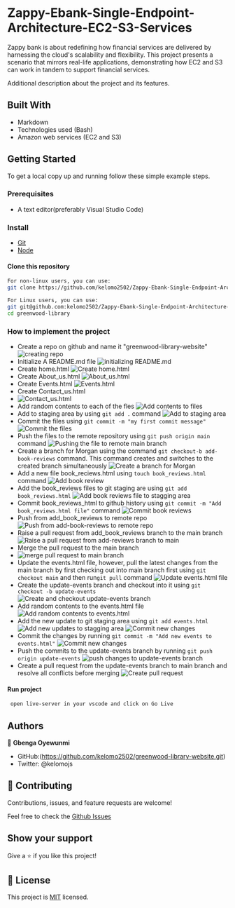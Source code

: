 # Zappy-Ebank-Single-Endpoint-Architecture-EC2-S3-Services

Zappy bank is about redefining how financial services are delivered by harnessing the cloud's scalability and flexibility. This project presents a scenario that mirrors real-life applications, demonstrating how EC2 and S3 can work in tandem to support financial services.

Additional description about the project and its features.

## Built With

- Markdown
- Technologies used (Bash)
- Amazon web services (EC2 and S3)

## Getting Started

To get a local copy up and running follow these simple example steps.

### Prerequisites

- A text editor(preferably Visual Studio Code)

### Install

- [Git](https://git-scm.com/downloads)
- [Node](https://nodejs.org/en/download/)

#### Clone this repository

```bash
For non-linux users, you can use:
git clone https://github.com/kelomo2502/Zappy-Ebank-Single-Endpoint-Architecture-EC2-S3-Services.git

For Linux users, you can use:
git git@github.com:kelomo2502/Zappy-Ebank-Single-Endpoint-Architecture-EC2-S3-Services.git
cd greenwood-library
```

### How to implement the project

- Create a repo on github and name it "greenwood-library-website"
  ![creating repo](./)
- Initialize A README.md file
  ![initializing README.md](./images/2.Initialize_README.png)
- Create home.html
  ![Create home.html ](./images/3.home.html.png)
- Create About_us.html
  ![About_us.html ](./images//4.About_us.html.png)
- Create Events.html
  ![Events.html ](./images/5.events.html.png)
- Create Contact_us.html
- ![Contact_us.html ](./images/6.contact_us.html.png)
- Add random contents to each of the fles
  ![Add contents to files ](./images/7.sample_random_contents.png)
- Add to staging area by using ```git add .``` command
  ![Add to staging area](./images/8.Adding_%20all%20_%20the_%20files_%20to_%20git_%20staging_%20area.png)
- Commit the files using ``` git commit -m "my first commit message" ```
  ![Commit the files](./images/9.Commiting%20the%20files%20to%20git.png)
- Push the files to the remote repository using ```git push origin main``` command
  ![Pushing the file to remote main branch](./images/10.Pushing_the_files_directly_to_main_branch.png)
- Create a branch for Morgan using the command ```git checkout-b add-book-reviews``` command. This command creates and switches to the created branch simultaneously
  ![Create a branch for Morgan ](./images/11.Creating_add_book_reviews_branch.png)
- Add a new file book_reciews.html using ```touch book_reviews.html``` command
  ![Add book review](./images/12.Add_book_reviews_html.png)
- Add the book_reviews files to git staging are using ```git add book_reviews.html```
  ![Add book reviews file to stagging area ](./images/13.Adding_book_reviews_html_to_stagina_area.png)
- Commit book_reviews_html to github history using ```git commit -m "Add book_reviews.html file"``` command
  ![Commit book reviews ](./images/14.Commiting_to_add_book_reviews_branch.png)
- Push from add_book_reviews to remote repo
  ![Push from add-book-reviews to remote repo](./images/15.Pushing_to_book_reviews_branch.png)
- Raise a pull request from add_book_reviews branch to the main branch
  ![Raise a pull request from add-reviews branch to main](./images/16.Raise_pull_request_for_book_reviews.png)
- Merge the pull request to the main branch
- ![merge pull request to main branch](./images/17.Merge_the_book_review_brach_to_main.png)
- Update the events.html file, however, pull the latest changes from the main branch by first checking out into main branch first using ```git checkout main``` and then run```git pull``` command
  ![Update events.html file](./images/18.Updating_the_events_html_file.png)
- Create the update-events branch and checkout into it using ```git checkout -b update-events```
  ![Create and checkout update-events branch ](./images/18.Updating_the_events_html_file.png)
- Add random contents to the events.html file
  ![Add random contents to events.html ](./images/18.Updating_the_events_html_file.png)
- Add the new update to git staging area using ```git add events.html```
  ![Add new updates to stagging area ](./images/20.git_pull_before_update.png)
  ![Commit new changes ](./images/21.Creating_the_update_events_branch.png)
- Commit the changes by running ```git commit -m "Add new events to events.html"```
  ![Commit new changes ](./images/24.Commit_changes_to_events_html.png)
- Push the commits to the update-events branch by running ```git push origin update-events```
  ![push changes to update-events branch ](./images/26.Push_into_update_events_branch.png)
- Create a pull request from the update-events branch to main branch and resolve all conflicts before merging
  ![Create pull request  ](./images/27.PR_from_update_events_branch.png)

#### Run project

```bash
 open live-server in your vscode and click on Go Live
```

## Authors

👤 **Gbenga Oyewunmi**

- GitHub:(<https://github.com/kelomo2502/greenwood-library-website.git>)
- Twitter: @kelomojs

## 🤝 Contributing

Contributions, issues, and feature requests are welcome!

Feel free to check the [Github Issues](https://github.com/kelomo2502/greenwood-library-website/issues/3)

## Show your support

Give a ⭐️ if you like this project!

## 📝 License

This project is [MIT](https://opensource.org/licenses/MIT) licensed.
